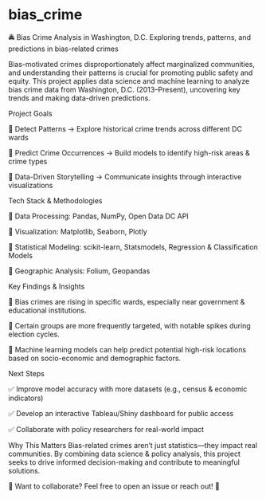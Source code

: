 # bias_crime

🚔 Bias Crime Analysis in Washington, D.C. Exploring trends, patterns, and predictions in bias-related crimes

Bias-motivated crimes disproportionately affect marginalized communities, and understanding their patterns is crucial for promoting public safety and equity. This project applies data science and machine learning to analyze bias crime data from Washington, D.C. (2013–Present), uncovering key trends and making data-driven predictions.

Project Goals

🔹 Detect Patterns → Explore historical crime trends across different DC wards

🔹 Predict Crime Occurrences → Build models to identify high-risk areas & crime types

🔹 Data-Driven Storytelling → Communicate insights through interactive visualizations


Tech Stack & Methodologies

📌 Data Processing: Pandas, NumPy, Open Data DC API

📌 Visualization: Matplotlib, Seaborn, Plotly

📌 Statistical Modeling: scikit-learn, Statsmodels, Regression & Classification Models

📌 Geographic Analysis: Folium, Geopandas


Key Findings & Insights

📌 Bias crimes are rising in specific wards, especially near government & educational institutions.

📌 Certain groups are more frequently targeted, with notable spikes during election cycles.

📌 Machine learning models can help predict potential high-risk locations based on socio-economic and demographic factors.


Next Steps

✅ Improve model accuracy with more datasets (e.g., census & economic indicators)

✅ Develop an interactive Tableau/Shiny dashboard for public access

✅ Collaborate with policy researchers for real-world impact


Why This Matters
Bias-related crimes aren’t just statistics—they impact real communities. By combining data science & policy analysis, this project seeks to drive informed decision-making and contribute to meaningful solutions.


👥 Want to collaborate? Feel free to open an issue or reach out! 🚀
